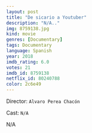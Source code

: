 ```yaml
---
layout: post
title: "De sicario a Youtuber"
description: "N/A.."
img: 8759138.jpg
kind: movie
genres: [Documentary]
tags: Documentary 
language: Spanish
year: 2018
imdb_rating: 6.0
votes: 21
imdb_id: 8759138
netflix_id: 80240788
color: 2c6e49
---
```

Director: `Alvaro Perea Chacón`  

Cast: `N/A` 

N/A